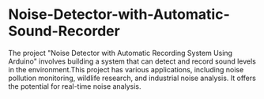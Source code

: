 # Noise-Detector-with-Automatic-Sound-Recorder
The project "Noise Detector with Automatic Recording System Using Arduino" involves building a system that can detect and record sound levels in the environment.This project has various applications, including noise pollution monitoring, wildlife research, and industrial noise analysis. It offers the potential for real-time noise analysis.
